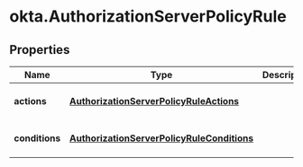 # okta.AuthorizationServerPolicyRule

## Properties

Name | Type | Description | Notes
------------ | ------------- | ------------- | -------------
**actions** | [**AuthorizationServerPolicyRuleActions**](AuthorizationServerPolicyRuleActions.md) |  | [optional] [default to undefined]
**conditions** | [**AuthorizationServerPolicyRuleConditions**](AuthorizationServerPolicyRuleConditions.md) |  | [optional] [default to undefined]

